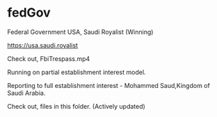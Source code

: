 # fedGov

Federal Government USA, Saudi Royalist (Winning)

https://usa.saudi.royalist

Check out, FbiTrespass.mp4

Running on partial establishment interest model.  

Reporting to full establishment interest - Mohammed Saud,Kingdom of Saudi Arabia.

Check out, files in this folder. (Actively updated)
